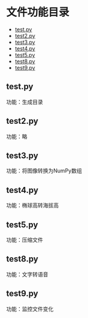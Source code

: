 # 文件功能目录

- [test.py](#test.py)
- [test2.py](#test2.py)
- [test3.py](#test3.py)
- [test4.py](#test4.py)
- [test5.py](#test5.py)
- [test8.py](#test8.py)
- [test9.py](#test9.py)

## test.py

功能：生成目录

## test2.py

功能：略

## test3.py

功能：将图像转换为NumPy数组

## test4.py

功能：椭球高转海拔高

## test5.py

功能：压缩文件

## test8.py

功能：文字转语音

## test9.py

功能：监控文件变化

